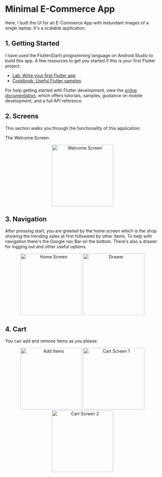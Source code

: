 # Minimal E-Commerce App

Here, I built the UI for an E-Commerce App with redundant images of a single laptop. It's a scalable application.

## 1. Getting Started

I have used the Flutter(Dart) programming language on Android Studio to build this app. A few resources to get you started if this is your first Flutter project:

- [Lab: Write your first Flutter app](https://docs.flutter.dev/get-started/codelab)
- [Cookbook: Useful Flutter samples](https://docs.flutter.dev/cookbook)

For help getting started with Flutter development, view the
[online documentation](https://docs.flutter.dev/), which offers tutorials,
samples, guidance on mobile development, and a full API reference.



## 2. Screens

This section walks you through the functionality of this application:

The Welcome Screen:
<p align="center">
  <img src="https://github.com/Abdullah-Nasir-Chowdhury/minimal-ecommerce-app/blob/master/github_images/welcomescreen.png?raw=true" alt="Welcome Screen" width="200", style="margin-right">
</p>

## 3. Navigation

After pressing start, you are greeted by the home screen which is the shop showing the trending sales at first followeed by other items. To help with navigation there's the Google nav Bar on the bottom. There's also a drawer for logging out and other useful options.

<p align="center">
  <img src="https://github.com/Abdullah-Nasir-Chowdhury/minimal-ecommerce-app/blob/master/github_images/homescreen.png?raw=true" alt="Home Screen" width="200", style="margin-right">
  <img src="https://github.com/Abdullah-Nasir-Chowdhury/minimal-ecommerce-app/blob/master/github_images/drawer.png?raw=true" alt="Drawer" width="200", style="margin-right"> 
</p>

## 4. Cart

You can add and remove items as you please.

<p align="center">
  <img src="https://github.com/Abdullah-Nasir-Chowdhury/minimal-ecommerce-app/blob/master/github_images/itemadding.png?raw=true" alt="Add Items" width="200", style="margin-right">
  <img src="https://github.com/Abdullah-Nasir-Chowdhury/minimal-ecommerce-app/blob/master/github_images/cartscreen1.png?raw=true" alt="Cart Screen 1" width="200", style="margin-right"> 
  <img src="https://github.com/Abdullah-Nasir-Chowdhury/minimal-ecommerce-app/blob/master/github_images/cartscreen2.png?raw=true" alt="Cart Screen 2" width="200", style="margin-right"> 
</p>




